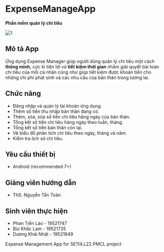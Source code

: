 # ExpenseManageApp
**Phần mềm quản lý chi tiêu**

![1](https://user-images.githubusercontent.com/66371009/125384067-918c8c80-e3c2-11eb-826c-b00cb87696eb.png)

Mô tả App
------------

Ứng dụng Expense Manager giúp người dùng quản lý chi tiêu một cách **thông minh**, cực kì tiện lợi và **tiết kiệm thời gian** nhằm giải quyết bài toán chi tiêu của mỗi cá nhân cũng như giúp tiết kiệm được khoản tiền cho những chi phí phát sinh và các nhu cầu của bản thân trong tương lai.

Chức năng 
------------

-	Đăng nhập và quản lý tài khoản ứng dụng.
-	Thêm số tiền thu nhập bản thân đang có.
-	Thêm, xóa, sửa số tiền chi tiêu hằng ngày của bản thân.
- Tổng kết số tiền chi tiêu hàng ngày theo tuần, tháng. 
-	Tổng kết số tiền bản thân còn lại.
-	Vẽ biểu đồ phân tích chi tiêu theo ngày, tháng và năm.
-	Kiểm tra lịch sử chi tiêu.

Yêu cầu thiết bị 
--------------

- Android (recommended 7+)

Giảng viên hướng dẫn
----------------

- ThS. Nguyễn Tấn Toàn 

Sinh viên thực hiện 
---------------

- Phan Tiến Lào - 19521747
- Bùi Khắc Lam - 19521735
- Dương Khải Nhật - 19521949

Expense Management App for SE114.L22.PMCL project
